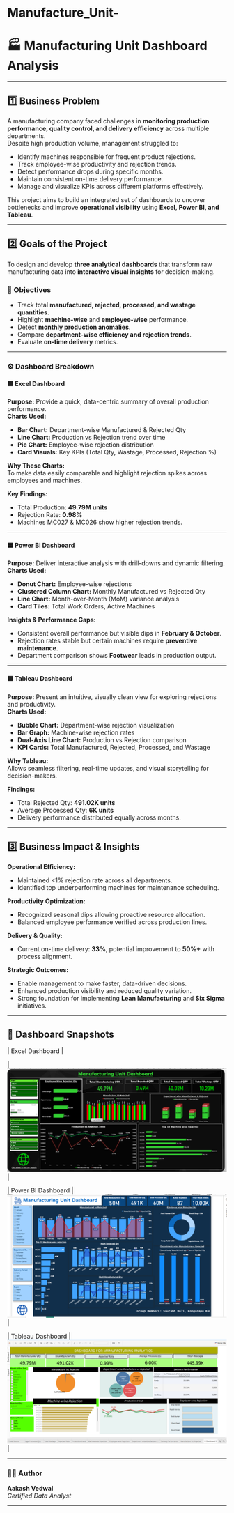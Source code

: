 # Manufacture_Unit-
# 🏭 Manufacturing Unit Dashboard Analysis  


---

## 1️⃣ Business Problem  

A manufacturing company faced challenges in **monitoring production performance, quality control, and delivery efficiency** across multiple departments.  
Despite high production volume, management struggled to:  

- Identify machines responsible for frequent product rejections.  
- Track employee-wise productivity and rejection trends.  
- Detect performance drops during specific months.  
- Maintain consistent on-time delivery performance.  
- Manage and visualize KPIs across different platforms effectively.  

This project aims to build an integrated set of dashboards to uncover bottlenecks and improve **operational visibility** using **Excel, Power BI, and Tableau**.  

---

## 2️⃣ Goals of the Project  

To design and develop **three analytical dashboards** that transform raw manufacturing data into **interactive visual insights** for decision-making.  

### 🎯 Objectives  
- Track total **manufactured, rejected, processed, and wastage quantities**.  
- Highlight **machine-wise** and **employee-wise** performance.  
- Detect **monthly production anomalies**.  
- Compare **department-wise efficiency and rejection trends**.  
- Evaluate **on-time delivery** metrics.  

---

### ⚙️ Dashboard Breakdown  

#### 🟩 **Excel Dashboard**  
**Purpose:** Provide a quick, data-centric summary of overall production performance.  
**Charts Used:**  
- **Bar Chart:** Department-wise Manufactured & Rejected Qty  
- **Line Chart:** Production vs Rejection trend over time  
- **Pie Chart:** Employee-wise rejection distribution  
- **Card Visuals:** Key KPIs (Total Qty, Wastage, Processed, Rejection %)  

**Why These Charts:**  
To make data easily comparable and highlight rejection spikes across employees and machines.  

**Key Findings:**  
- Total Production: **49.79M units**  
- Rejection Rate: **0.98%**  
- Machines MC027 & MC026 show higher rejection trends.  

---

#### 🟦 **Power BI Dashboard**  
**Purpose:** Deliver interactive analysis with drill-downs and dynamic filtering.  
**Charts Used:**  
- **Donut Chart:** Employee-wise rejections  
- **Clustered Column Chart:** Monthly Manufactured vs Rejected Qty  
- **Line Chart:** Month-over-Month (MoM) variance analysis  
- **Card Tiles:** Total Work Orders, Active Machines  

**Insights & Performance Gaps:**  
- Consistent overall performance but visible dips in **February & October**.  
- Rejection rates stable but certain machines require **preventive maintenance**.  
- Department comparison shows **Footwear** leads in production output.  

---

#### 🟪 **Tableau Dashboard**  
**Purpose:** Present an intuitive, visually clean view for exploring rejections and productivity.  
**Charts Used:**  
- **Bubble Chart:** Department-wise rejection visualization  
- **Bar Graph:** Machine-wise rejection rates  
- **Dual-Axis Line Chart:** Production vs Rejection comparison  
- **KPI Cards:** Total Manufactured, Rejected, Processed, and Wastage  

**Why Tableau:**  
Allows seamless filtering, real-time updates, and visual storytelling for decision-makers.  

**Findings:**  
- Total Rejected Qty: **491.02K units**  
- Average Processed Qty: **6K units**  
- Delivery performance distributed equally across months.  

---

## 3️⃣ Business Impact & Insights  

**Operational Efficiency:**  
- Maintained <1% rejection rate across all departments.  
- Identified top underperforming machines for maintenance scheduling.  

**Productivity Optimization:**  
- Recognized seasonal dips allowing proactive resource allocation.  
- Balanced employee performance verified across production lines.  

**Delivery & Quality:**  
- Current on-time delivery: **33%**, potential improvement to **50%+** with process alignment.  

**Strategic Outcomes:**  
- Enable management to make faster, data-driven decisions.  
- Enhanced production visibility and reduced quality variation.  
- Strong foundation for implementing **Lean Manufacturing** and **Six Sigma** initiatives.  

---

## 📸 Dashboard Snapshots  

| Excel Dashboard | 

| ![Excel Dashboard](https://github.com/aakashvedwal25-design/Manufacture_Unit-/blob/main/Excel_dashboard%20mfg.png) |

| Power BI Dashboard |
![Power BI Dashboard](https://github.com/aakashvedwal25-design/Manufacture_Unit-/blob/main/Power_BI%20Dashboard%20mfg.png) |

| Tableau Dashboard |
![Tableau Dashboard](https://github.com/aakashvedwal25-design/Manufacture_Unit-/blob/main/Tableau_Dashboard%20mfg.png) |
 

---

### 👨‍💻 Author  
**Aakash Vedwal**  
*Certified Data Analyst*  


---
